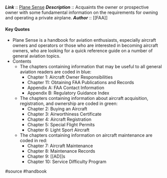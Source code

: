 ***Link***      :: [Plane Sense](https://www.faa.gov/sites/faa.gov/files/regulations_policies/handbooks_manuals/aviation/faa-h-8083-19A.pdf)
***Description***      :: Acquaints the owner or prospective owner with some fundamental information on the requirements for owning and operating a private airplane.
***Author*** :: [[FAA]]

#### Key Quotes
* Plane Sense is a handbook for aviation enthusiasts, especially aircraft owners and operators or those who are interested in becoming aircraft owners, who are looking for a quick reference guide on a number of general aviation topics.
* Contents
	* The chapters containing information that may be useful to all general aviation readers are coded in blue:
		* Chapter 1: Aircraft Owner Responsibilities
		- Chapter 11: Obtaining FAA Publications and Records
		- Appendix A: FAA Contact Information
		- Appendix B: Regulatory Guidance Index
	- The chapters containing information about aircraft acquisition, registration, and ownership are coded in green:
		- Chapter 2: Buying an Aircraft
		- Chapter 3: Airworthiness Certificate
		- Chapter 4: Aircraft Registration
		- Chapter 5: Special Flight Permits
		- Chapter 6: Light Sport Aircraft
	- The chapters containing information on aircraft maintenance are coded in red:
		- Chapter 7: Aircraft Maintenance
		- Chapter 8: Maintenance Records
		- Chapter 9: [[AD]]s
		- Chapter 10: Service Difficulty Program

#source #handbook 